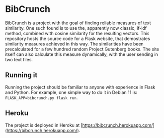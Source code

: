 # BibCrunch
BibCrunch is a project with the goal of finding reliable measures of text similarity. One such found
is to use the, apparently now classic, if-idf method, combined with cosine similarity for the
resulting vectors. This repository hosts the source code for a Flask website, that demostrates
similarity measures achieved in this way. The similarities have been precalculated for a few
hundred random Project Gutenberg books. The site itself can also calculate this measure
dynamically, with the user sending in two text files. 

## Running it
Running the project should be familiar to anyone with experience in Flask and Python. For example, one
simple way to do it in Debian 11 is: `FLASK_APP=bibcrunch.py flask run`.

## Heroku
The project is deployed in Heroku at [https://bibcrunch.herokuapp.com/](https://bibcrunch.herokuapp.com/).
